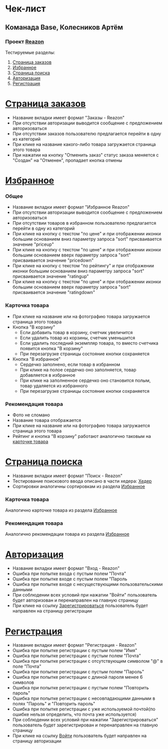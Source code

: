 # Чек-лист
## Команада Base, Колесников Артём
### Проект [Reazon](https://reazon.ru)

Тестируемые разделы:
1. [Страница заказов](https://github.com/EuphoriaAbsorber/homework-3-spring-2023/blob/main/Base-Artem-Kolesnikov.md#%D1%81%D1%82%D1%80%D0%B0%D0%BD%D0%B8%D1%86%D0%B0-%D0%B7%D0%B0%D0%BA%D0%B0%D0%B7%D0%BE%D0%B2)
2. [Избранное](https://github.com/EuphoriaAbsorber/homework-3-spring-2023/blob/main/Base-Artem-Kolesnikov.md#%D0%B8%D0%B7%D0%B1%D1%80%D0%B0%D0%BD%D0%BD%D0%BE%D0%B5)
3. [Страница поиска](https://github.com/EuphoriaAbsorber/homework-3-spring-2023/blob/main/Base-Artem-Kolesnikov.md#%D1%81%D1%82%D1%80%D0%B0%D0%BD%D0%B8%D1%86%D0%B0-%D0%BF%D0%BE%D0%B8%D1%81%D0%BA%D0%B0)
4. [Авторизация](https://github.com/EuphoriaAbsorber/homework-3-spring-2023/blob/main/Base-Artem-Kolesnikov.md#%D0%B0%D0%B2%D1%82%D0%BE%D1%80%D0%B8%D0%B7%D0%B0%D1%86%D0%B8%D1%8F)
5. [Регистрация](https://github.com/EuphoriaAbsorber/homework-3-spring-2023/blob/main/Base-Artem-Kolesnikov.md#%D1%80%D0%B5%D0%B3%D0%B8%D1%81%D1%82%D1%80%D0%B0%D1%86%D0%B8%D1%8F)

# [Страница заказов](https://www.reazon.ru/orders)
  - Название вкладки имеет формат "Заказы - Reazon"
  - При отсутствии авторизации выводится сообщение с предложением авторизоваться
  - При отсутствии заказов пользователю предлагается перейти в одну из категорий
  - При клике на название какого-либо товара загружается страница этого товара
  - При нажатии на кнопку "Отменить заказ" статус заказа меняется с "Создан" на "Отменен", пропадает кнопка отмены
  
# [Избранное](https://www.reazon.ru/user/favorites)
### Общее
- Название вкладки имеет формат "Избранное Reazon"
- При отсутствии авторизации выводится сообщение с предложением авторизоваться
- При отсутствии товаров в избранном пользователю предлагается перейти в одну из категорий
- При клике на кнопку с текстом "по цене" и при отображении иконки большим основанием вниз параметру запроса "sort" присваивается значение "priceup"
- При клике на кнопку с текстом "по цене" и при отображении иконки большим основанием вверх параметру запроса "sort" присваивается значение "pricedown"
- При клике на кнопку с текстом "по рейтингу" и при отображении иконки большим основанием вниз параметру запроса "sort" присваивается значение "ratingup"
- При клике на кнопку с текстом "по цене" и при отображении иконки большим основанием вверх параметру запроса "sort" присваивается значение "ratingdown"
### Карточка товара
 - При клике на название или на фотографию товара загружается страница этого товара
 - Кнопка "В корзину"
     - Если добавить товар в корзину, счетчик увеличится
     - Если удалить товар из корзины, счетчик уменьшится
     - Если удалить последний экземпляр товара, то вместо счетчика появится кнопка "В корзину"
     - При перезагрузке страницы состояние кнопки сохраняется
 - Кнопка "В избранное"
     - Сердечко заполнено, если товар в избранном
     - При клике на полое сердечко оно заполняется, товар добавляется в избранное
     - При клике на заполненное сердечко оно становится полым, товар удаляется из избранного
     - При перезагрузке страницы состояние кнопки сохраняется
### Рекомендация товара
- Фото не сломано
- Название товара отображается
- При клике на название или на фотографию товара загружается страница этого товара
- Рейтинг и кнопка "В корзину" работают аналогично таковым на [карточке товара](https://github.com/EuphoriaAbsorber/homework-3-spring-2023/blob/main/Base-Artem-Kolesnikov.md#%D0%BA%D0%B0%D1%80%D1%82%D0%BE%D1%87%D0%BA%D0%B0-%D1%82%D0%BE%D0%B2%D0%B0%D1%80%D0%B0)

# [Страница поиска](https://www.reazon.ru/search?q=%D1%82%D0%B5%D0%BB)
  - Название вкладки имеет формат "Поиск - Reazon"
  - Тестирование поискового ввода описано в части хедера:
  [Хедер](https://github.com/tUnknownLegend/check-list-TP/blob/main/Base-Vlad-Pinevich.md#%D1%85%D0%B5%D0%B4%D0%B5%D1%80)
  - Сортировки аналогичны сортировкам из раздела [Избранное](https://github.com/EuphoriaAbsorber/homework-3-spring-2023/blob/main/Base-Artem-Kolesnikov.md#%D0%B8%D0%B7%D0%B1%D1%80%D0%B0%D0%BD%D0%BD%D0%BE%D0%B5)
  ### Карточка товара
  Аналогично карточке товара из раздела [Избранное](https://github.com/EuphoriaAbsorber/homework-3-spring-2023/blob/main/Base-Artem-Kolesnikov.md#%D0%B8%D0%B7%D0%B1%D1%80%D0%B0%D0%BD%D0%BD%D0%BE%D0%B5)
  ### Рекомендация товара
  Аналогично рекомендации товара из раздела [Избранное](https://github.com/EuphoriaAbsorber/homework-3-spring-2023/blob/main/Base-Artem-Kolesnikov.md#%D0%B8%D0%B7%D0%B1%D1%80%D0%B0%D0%BD%D0%BD%D0%BE%D0%B5)



# [Авторизация](https://www.reazon.ru/login)
  - Название вкладки имеет формат "Вход - Reazon"
  - Ошибка при попытке входа с пустым полем "Почта"
  - Ошибка при попытке входе с пустым полем "Пароль
  - Ошибка при попытке входе с несуществующими пользовательскими данными
  - При соблюдении всех условий при нажатии "Войти" пользователь будет авторизован и перенаправлен на главную страницу
  - При клике на ссылку [Зарегистрироваться](https://www.reazon.ru/signup) пользователь будет направлен на страницу регистрации

# [Регистрация](https://www.reazon.ru/signup)
  - Название вкладки имеет формат "Регистрация - Reazon"
  - Ошибка при попытке регистрации с пустым полем "Имя"
  - Ошибка при попытке регистрации с пустым полем "Почта"
  - Ошибка при попытке регистрации с отсутствующим символом "@" в поле "Почта"
  - Ошибка при попытке регистрации с пустым полем "Пароль"
  - Ошибка при попытке регистрации с длиной пароля менее 6 символов
  - Ошибка при попытке регистрации с пустым полем "Повторить пароль"
  - Ошибка при попытке регистрации с несовпадающими данными в полях "Пароль" и "Повторить пароль"
  - Ошибка при попытке регистрации с уже используемой почтой(по ошибке нельзя определить, что почта уже используется)
  - При соблюдении всех условий при нажатии "Зарегистрироваться" пользователь будет зарегистрирован и перенаправлен на главную страницу
  - При клике на ссылку [Войти](https://www.reazon.ru/login) пользователь будет направлен на страницу авторизации
